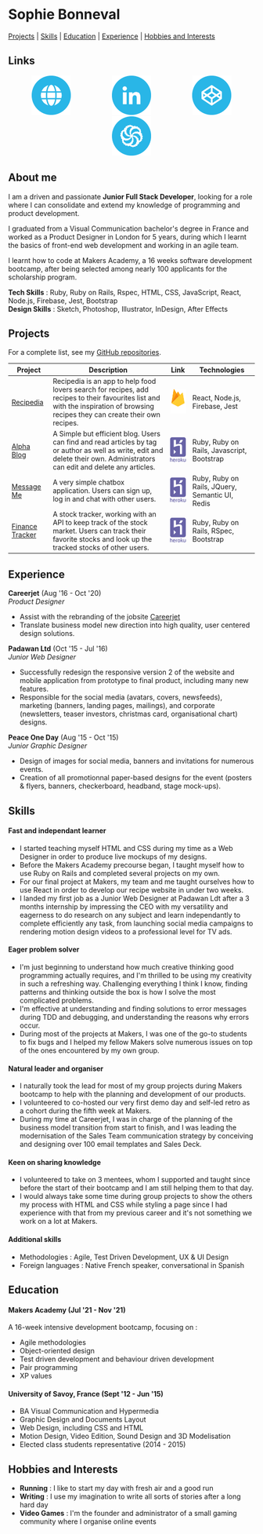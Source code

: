 # Sophie Bonneval


[Projects](#projects) | [Skills](#skills) | [Education](#education) | [Experience](#experience) | [Hobbies and Interests](#hobbies-and-interests)

## Links

<p align="center">

<a href="http://sophiebonneval.com/">
<img src="https://github.com/Maldorana/CV/blob/master/img/website.png" alt="portfolio" hspace="40" height="80" width="80"></a>

<a href="https://www.linkedin.com/in/sophie-bonneval-9b8b07a4/">
<img src="https://github.com/Maldorana/CV/blob/master/img/linkedin.png" alt="linkedin" hspace="40" height="80" width="80"></a>

<a href="https://codepen.io/Maldorana">
<img src="https://github.com/Maldorana/CV/blob/master/img/codepen.png" alt="codepen" hspace="40" height="80" width="80"></a>
 
<a href="https://www.codewars.com/users/Maldorana">
<img src="https://github.com/Maldorana/CV/blob/master/img/codewars.png" alt="codewars" hspace="40" height="80" width="80"></a>

</p>

## About me

I am a driven and passionate **Junior Full Stack Developer**, looking for a role where I can consolidate and extend my knowledge of programming and product development.

I graduated from a Visual Communication bachelor's degree in France and worked as a Product Designer in London for 5 years, during which I learnt the basics of front-end web development and working in an agile team. 

I learnt how to code at Makers Academy, a 16 weeks software development bootcamp, after being selected among nearly 100 applicants for the scholarship program.

**Tech Skills** : Ruby, Ruby on Rails, Rspec, HTML, CSS, JavaScript, React, Node.js, Firebase, Jest, Bootstrap\
**Design Skills** : Sketch, Photoshop, Illustrator, InDesign, After Effects

## Projects

For a complete list, see my [GitHub repositories](https://github.com/Maldorana?tab=repositories).

| Project   | Description | Link | Technologies |
|---        |---          |---   |---           |
| [Recipedia](https://github.com/Maldorana/Recipedia) | Recipedia is an app to help food lovers search for recipes, add recipes to their favourites list and with the inspiration of browsing recipes they can create their own recipes. | [<img src="https://github.com/Maldorana/CV/blob/master/img/firebase.svg" alt="firebase" height="50" width="50">](https://recipedia-cbe2c.web.app) | React, Node.js, Firebase, Jest |
| [Alpha Blog](https://github.com/Maldorana/alpha-blog) | A Simple but efficient blog. Users can find and read articles by tag or author as well as write, edit and delete their own. Administrators can edit and delete any articles. | [<img src="https://github.com/Maldorana/CV/blob/master/img/heroku.svg" alt="heroku" height="50" width="50">](https://alpha-blog-on-rails.herokuapp.com) | Ruby, Ruby on Rails, Javascript, Bootstrap |
| [Message Me](https://github.com/Maldorana/message-me)| A very simple chatbox application. Users can sign up, log in and chat with other users. | [<img src="https://github.com/Maldorana/CV/blob/master/img/heroku.svg" alt="heroku" height="50" width="50">](https://message-me-on-rails.herokuapp.com) | Ruby, Ruby on Rails, JQuery, Semantic UI, Redis |
| [Finance Tracker](https://github.com/Maldorana/finance-tracker) | A stock tracker, working with an API to keep track of the stock market. Users can track their favorite stocks and look up the tracked stocks of other users. | [<img src="https://github.com/Maldorana/CV/blob/master/img/heroku.svg" alt="heroku" height="50" width="50">](https://finance-tracker-on-rails.herokuapp.com) | Ruby, Ruby on Rails, RSpec, Bootstrap |

## Experience

**Careerjet** (Aug '16 - Oct '20)    
*Product Designer*
- Assist with the rebranding of the jobsite [Careerjet](https://www.careerjet.co.uk/)
- Translate business model new direction into high quality, user centered design solutions.

**Padawan Ltd** (Oct '15 - Jul '16)    
*Junior Web Designer*
- Successfully redesign the responsive version 2 of the website and mobile application from prototype to final product, including many new features.
- Responsible for the social media (avatars, covers, newsfeeds), marketing (banners, landing pages, mailings), and corporate (newsletters, teaser investors, christmas card, organisational chart) designs.

**Peace One Day** (Aug '15 - Oct '15)   
*Junior Graphic Designer*
- Design of images for social media, banners and invitations for numerous events.
- Creation of all promotionnal paper-based designs for the event (posters & flyers, banners, checkerboard, headband, stage mock-ups).

## Skills

#### Fast and independant learner

* I started teaching myself HTML and CSS during my time as a Web Designer in order to produce live mockups of my designs.
* Before the Makers Academy precourse began, I taught myself how to use Ruby on Rails and completed several projects on my own.
* For our final project at Makers, my team and me taught ourselves how to use React in order to develop our recipe website in under two weeks.
* I landed my first job as a Junior Web Designer at Padawan Ldt after a 3 months internship by impressing the CEO with my versatility and eagerness to do research on any subject and learn independantly to complete efficiently any task, from launching social media campaigns to rendering motion design videos to a professional level for TV ads.

#### Eager problem solver

* I'm just beginning to understand how much creative thinking good programming actually requires, and I'm thrilled to be using my creativity in such a refreshing way. Challenging everything I think I know, finding patterns and thinking outside the box is how I solve the most complicated problems.
* I'm effective at understanding and finding solutions to error messages during TDD and debugging, and understanding the reasons why errors occur.
* During most of the projects at Makers, I was one of the go-to students to fix bugs and I helped my fellow Makers solve numerous issues on top of the ones encountered by my own group.

#### Natural leader and organiser

* I naturally took the lead for most of my group projects during Makers bootcamp to help with the planning and development of our products.
* I volunteered to co-hosted our very first demo day and self-led retro as a cohort during the fifth week at Makers.
* During my time at Careerjet, I was in charge of the planning of the business model transition from start to finish, and I was leading the modernisation of the Sales Team communication strategy by conceiving and designing over 100 email templates and Sales Deck.

#### Keen on sharing knowledge

* I volunteered to take on 3 mentees, whom I supported and taught since before the start of their bootcamp and I am still helping them to that day.
* I would always take some time during group projects to show the others my process with HTML and CSS while styling a page since I had experience with that from my previous career and it's not something we work on a lot at Makers.

#### Additional skills

 - Methodologies : Agile, Test Driven Development, UX & UI Design
 - Foreign languages : Native French speaker, conversational in Spanish

## Education

#### Makers Academy (Jul '21 - Nov '21)

A 16-week intensive development bootcamp, focusing on :

- Agile methodologies
- Object-oriented design
- Test driven development and behaviour driven development
- Pair programming
- XP values

#### University of Savoy, France  (Sept '12 - Jun '15)

- BA Visual Communication and Hypermedia
- Graphic Design and Documents Layout
- Web Design, including CSS and HTML
- Motion Design, Video Edition, Sound Design and 3D Modelisation
- Elected class students representative (2014 - 2015)

## Hobbies and Interests

- **Running** : I like to start my day with fresh air and a good run
- **Writing** : I use my imagination to write all sorts of stories after a long hard day
- **Video Games** : I'm the founder and administrator of a small gaming community where I organise online events

